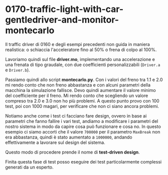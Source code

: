 # 0170-traffic-light-with-car-gentledriver-and-monitor-montecarlo

Il traffic driver di 0160 e degli esempi precedenti non guida in maniera realistica: o schiaccia l'acceleratore fino al 50% o frena di colpo al 100%.

Lavoriamo quindi sul file **driver.mo**, implementando una accelerazione e una frenata di tipo graudale, con due coefficienti personalizzabili (`Driver.a` e `Driver.b`).

Passiamo quindi allo script **montecarlo.py**. Con i valori del freno tra 1.1 e 2.0 mi rendo conto che non freno abbastanza e con alcuni parametri della macchina la simulazione fallisce. Devo quindi aumentare il valore minimo del coefficiente per il freno. Mi rendo conto che scegliendo un valore compreso tra 2.0 e 3.0 non ho più problemi. A questo punto provo con 100 test, poi con 1000 magari, per verificare che non ci siano ancora problemi.

Notiamo anche come i test ci facciano fare design, ovvero in base ai parametri che fanno fallire i vari test, andiamo a modificare i parametri del nostro sistema in modo da capire cosa può funzionare e cosa no. In questo esempio ci siamo accorti che il valore `700000` per il parametro `MaxBreak` non era abbastanza, quindi è stato aumentato a `1000000`, andando effettivamente a lavorare sul design del sistema.

Questo modo di procedere prende il nome di **test-driven design**.

Finita questa fase di test posso eseguire dei test particolarmente complessi generati da un esperto.
